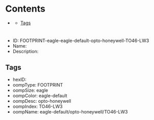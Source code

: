 



Contents
========

* [](#)
	* [Tags](#tags)

# 

- ID: FOOTPRINT-eagle-eagle-default-opto-honeywell-TO46-LW3
- Name: 
- Description: 

## Tags

- hexID: 
- oompType: FOOTPRINT
- oompSize: eagle
- oompColor: eagle-default
- oompDesc: opto-honeywell
- oompIndex: TO46-LW3
- oompName: eagle-default/opto-honeywell/TO46-LW3
